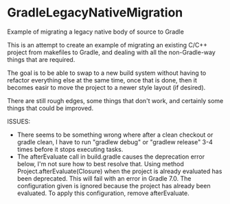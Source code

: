 # GradleLegacyNativeMigration
 Example of migrating a legacy native body of source to Gradle

This is an attempt to create an example of migrating an existing C/C++ project from makefiles to Gradle, and dealing with all the non-Gradle-way things that are required.

The goal is to be able to swap to a new build system without having to refactor everything else at the same time, once that is done, then it becomes easir to move the project to a newer style layout (if desired).

There are still rough edges, some things that don't work, and certainly some things that could be improved.


ISSUES:

* There seems to be something wrong where after a clean checkout or gradle clean, I have to run "gradlew debug" or "gradlew release" 3-4 times before it stops executing tasks.
* The afterEvaluate call in build.gradle causes the deprecation error below, I'm not sure how to best resolve that.
Using method Project.afterEvaluate(Closure) when the project is already evaluated has been deprecated. This will fail with an error in Gradle 7.0. The configuration given is ignored because the project has already been evaluated. To apply this configuration, remove afterEvaluate.

